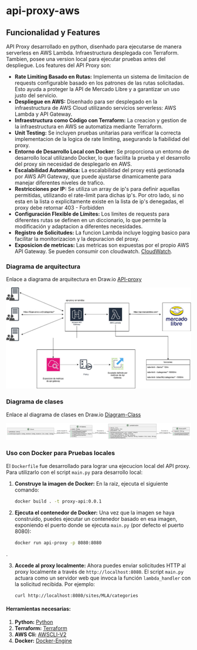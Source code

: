 # api-proxy-aws
## Funcionalidad y Features

API Proxy desarrollado en python, disenhado para ejecutarse de manera serverless en AWS Lambda. Infraestructura desplegada con Terraform.
Tambien, posee una version local para ejecutar pruebas antes del despliegue.
Los features del API Proxy son:


* **Rate Limiting Basado en Rutas:** Implementa un sistema de limitacion de requests configurable basado en los patrones de las rutas solicitadas. Esto ayuda a proteger la API de Mercado Libre y a garantizar un uso justo del servicio.
* **Despliegue en AWS:** Disenhado para ser desplegado en la infraestructura de AWS Cloud utilizando servicios serverless: AWS Lambda y API Gateway.
* **Infraestructura como Código con Terraform:** La creacion y gestion de la infraestructura en AWS se automatiza mediante Terraform.
* **Unit Testing:** Se incluyen pruebas unitarias para verificar la correcta implementacion de la logica de rate limiting, asegurando la fiabilidad del proxy.
* **Entorno de Desarrollo Local con Docker:** Se proporciona un entorno de desarrollo local utilizando Docker, lo que facilita la prueba y el desarrollo del proxy sin necesidad de desplegarlo en AWS.
* **Escalabilidad Automática:** La escalabilidad del proxy está gestionada por AWS API Gateway, que puede ajustarse dinamicamente para manejar diferentes niveles de trafico.
* **Restricciones por IP:** Se utiliza un array de ip's para definir aquellas permitidas, utilizando el rate-limit para dichas ip's. Por otro lado, si no esta en la lista o explicitamente existe en la lista de ip's denegadas, el proxy debe retornar 403 - Forbidden
* **Configuración Flexible de Límites:** Los limites de requests para diferentes rutas se definen en un diccionario, lo que permite la modificación y adaptacion a diferentes necesidades.
* **Registro de Solicitudes:** La funcion Lambda incluye logging basico para facilitar la monitorizacion y la depuracion del proxy. 
* **Exposicion de metricas:** Las metricas son expuestas por el propio AWS API Gateway. Se pueden consumir con cloudwatch. [CloudWatch](https://docs.aws.amazon.com/apigateway/latest/developerguide/metrics_dimensions_view_in_cloud_watch.html).


### Diagrama de arquitectura
Enlace a diagrama de arquitectura en Draw.io [API-proxy](https://viewer.diagrams.net/?tags=%7B%7D&lightbox=1&highlight=0000ff&edit=_blank&layers=1&nav=1&dark=auto#G1Z2xuJuKynGVkD0Pps90aQWFyK2bARxaA)

![Diagrama de Arquitectura](assets/api-proxy-aws.v1.jpg)

### Diagrama de clases
 
 Enlace al diagrama de clases en Draw.io [Diagram-Class](https://viewer.diagrams.net/?tags=%7B%7D&lightbox=1&highlight=0000ff&edit=_blank&layers=1&nav=1&dark=auto#G1PZrMIHtngEEVH7ewyhYBag6lFQ5dyzc4)

![Diagrama-de-Clases](assets/diagram-class.v1.jpg)

### Uso con Docker para Pruebas locales 

El `Dockerfile` fue desarrollado para lograr una ejecucion local del API proxy. Para utilizarlo con el script `main.py` para desarrollo local:

1.  **Construye la imagen de Docker:** En la raiz, ejecuta el siguiente comando:

    ```bash
    docker build . -t proxy-api:0.0.1  
    ```



2.  **Ejecuta el contenedor de Docker:** Una vez que la imagen se haya construido, puedes ejecutar un contenedor basado en esa imagen, exponiendo el puerto donde se ejecuta `main.py` (por defecto el puerto 8080):

    ```bash
    docker run api-proxy -p 8080:8080
    ```
.

3.  **Accede al proxy localmente:** Ahora puedes enviar solicitudes HTTP al proxy localmente a través de `http://localhost:8080`. El script `main.py` actuara como un servidor web que invoca la función `lambda_handler` con la solicitud recibida. Por ejemplo:

    ```bash
    curl http://localhost:8080/sites/MLA/categories
    ```

#### Herramientas necesarias:
1. **Python:** [Python](https://wiki.python.org/moin/BeginnersGuide/Download)
2. **Terraform:** [Terraform](https://wiki.python.org/moin/BeginnersGuide/Download)
3. **AWS Cli:** [AWSCLI-V2](https://docs.aws.amazon.com/cli/latest/userguide/getting-started-install.html)
4. **Docker:** [Docker-Engine](https://docs.docker.com/engine/install/)
